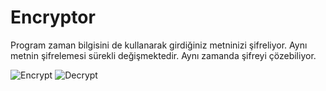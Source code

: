 # Encryptor
Program zaman bilgisini de kullanarak girdiğiniz metninizi şifreliyor. Aynı metnin şifrelemesi sürekli değişmektedir.
Aynı zamanda şifreyi çözebiliyor. 

![Encrypt](https://user-images.githubusercontent.com/8367479/57990621-04cf3800-7ab1-11e9-891b-9d66a8315713.PNG)
![Decrypt](https://user-images.githubusercontent.com/8367479/57990620-0436a180-7ab1-11e9-80c4-e2234042d1c8.PNG)


